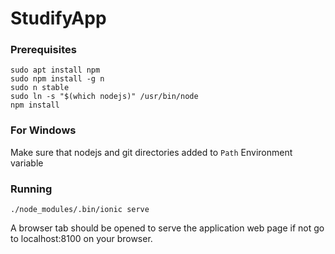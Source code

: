 # StudifyApp

### Prerequisites

```
sudo apt install npm
sudo npm install -g n
sudo n stable
sudo ln -s "$(which nodejs)" /usr/bin/node
npm install
```

### For Windows

Make sure that nodejs and git directories added to `Path` Environment variable

### Running
```
./node_modules/.bin/ionic serve
```
A browser tab should be opened to serve the application web page if not go to localhost:8100 on your browser.
